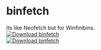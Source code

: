 # binfetch
Its like Neofetch but for Winfinibins.  
[![Download binfetch](https://img.shields.io/badge/Download%20from%20Sourceforge-orange?logo=sourceforge&logoColor=white&style=for-the-badge)](https://sourceforge.net/projects/binfetch/files/latest/download)  
[![Download binfetch](https://img.shields.io/sourceforge/dt/binfetch?logo=sourceforge&style=social)](https://sourceforge.net/projects/binfetch/files/latest/download)  
